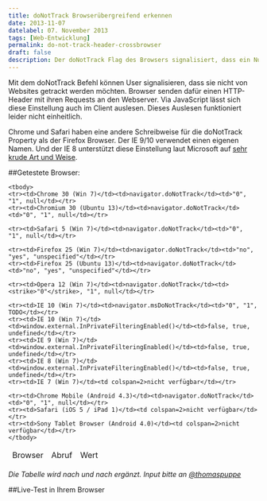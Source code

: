 ```yaml
---
title: doNotTrack Browserübergreifend erkennen
date: 2013-11-07
datelabel: 07. November 2013
tags: [Web-Entwicklung]
permalink: do-not-track-header-crossbrowser
draft: false
description: Der doNotTrack Flag des Browsers signalisiert, dass ein Nutzer nicht getrackt werden möchte. Diese Information lässt sich per JS auslesen &mdash; jedoch je nach browser unterschiedlch.
---
```


Mit dem doNotTrack Befehl können User signalisieren, dass sie nicht von Websites getrackt werden möchten. Browser senden dafür einen HTTP-Header mit ihren Requests an den Webserver. Via JavaScript lässt sich diese Einstellung auch im Client auslesen. Dieses Auslesen funktioniert leider nicht einheitlich.

Chrome und Safari haben eine andere Schreibweise für die doNotTrack Property als der Firefox Browser. Der IE 9/10 verwendet einen eigenen Namen. Und der IE 8 unterstützt diese Einstellung laut Microsoft auf <a href="http://ie.microsoft.com/TEStdrive/Browser/DoNotTrack/Default.html">sehr krude Art und Weise</a>.


##Getestete Browser:

<table>
	<thead>
	<tr><td>Browser</td><td>Abruf</td><td>Wert</td></tr>
	</thead>

	<tbody>
	<tr><td>Chrome 30 (Win 7)</td><td>navigator.doNotTrack</td><td>"0", "1", null</td></tr>
	<tr><td>Chromium 30 (Ubuntu 13)</td><td>navigator.doNotTrack</td><td>"0", "1", null</td></tr>

	<tr><td>Safari 5 (Win 7)</td><td>navigator.doNotTrack</td><td>"0", "1", null</td></tr>

	<tr><td>Firefox 25 (Win 7)</td><td>navigator.doNotTrack</td><td>"no", "yes", "unspecified"</td></tr>
	<tr><td>Firefox 25 (Ubuntu 13)</td><td>navigator.doNotTrack</td><td>"no", "yes", "unspecified"</td></tr>

	<tr><td>Opera 12 (Win 7)</td><td>navigator.doNotTrack</td><td><strike>"0"</strike>, "1", null</td></tr>

	<tr><td>IE 10 (Win 7)</td><td>navigator.msDoNotTrack</td><td>"0", "1", TODO</td></tr>
	<tr><td>IE 10 (Win 7)</td><td>window.external.InPrivateFilteringEnabled()</td><td>false, true, undefined</td></tr>
	<tr><td>IE 9 (Win 7)</td><td>window.external.InPrivateFilteringEnabled()</td><td>false, true, undefined</td></tr>
	<tr><td>IE 8 (Win 7)</td><td>window.external.InPrivateFilteringEnabled()</td><td>false, true, undefined</td></tr>
	<tr><td>IE 7 (Win 7)</td><td colspan=2>nicht verfügbar</td></tr>

	<tr><td>Chrome Mobile (Android 4.3)</td><td>navigator.doNotTrack</td><td>"0", "1", null</td></tr>
	<tr><td>Safari (iOS 5 / iPad 1)</td><td colspan=2>nicht verfügbar</td></tr>
	<tr><td>Sony Tablet Browser (Android 4.0)</td><td colspan=2>nicht verfügbar</td></tr>
	</tbody>
</table>

<em>Die Tabelle wird nach und nach ergänzt. Input bitte an <a href="https://twitter.com/thomaspuppe">@thomaspuppe</a></em>


##Live-Test in Ihrem Browser


<pre id="jsOutput"></pre>

<script>

var jsOutput = document.getElementById('jsOutput');

jsOutput.innerHTML+= "// Check in normal Browsers\n";
if (typeof navigator.doNotTrack !== 'undefined') {
	jsOutput.innerHTML+= "navigator.doNotTrack ist verfügbar.\n";
	jsOutput.innerHTML+= "navigator.doNotTrack = " + navigator.doNotTrack + " (" + typeof navigator.doNotTrack + ")\n";
} else {
	jsOutput.innerHTML+= "navigator.doNotTrack ist nicht verfügbar.\n";

}
jsOutput.innerHTML+= "\n";


jsOutput.innerHTML+= "// Check in IE 9/10\n";
if (typeof navigator.msDoNotTrack !== 'undefined') {
	jsOutput.innerHTML+= "navigator.msDoNotTrack ist verfügbar.\n";
	jsOutput.innerHTML+= "navigator.msDoNotTrack = " + navigator.msDoNotTrack + " (" + typeof navigator.msDoNotTrack + ")\n";
} else {
	jsOutput.innerHTML+= "navigator.msDoNotTrack ist nicht verfügbar.\n";

}
jsOutput.innerHTML+= "\n";


jsOutput.innerHTML+= "// Check in IE 8\n";
if (typeof window.external !== 'undefined' &&
    typeof window.external.InPrivateFilteringEnabled !== 'undefined') {
	jsOutput.innerHTML+= "window.external.InPrivateFilteringEnabled ist verfügbar.\n";
	jsOutput.innerHTML+= "window.external.InPrivateFilteringEnabled() = " + window.external.InPrivateFilteringEnabled() + " (" + typeof window.external.InPrivateFilteringEnabled() + ")\n";
} else {
	jsOutput.innerHTML+= "window.external.InPrivateFilteringEnabled ist nicht verfügbar.\n";

}
jsOutput.innerHTML+= "\n";

jsOutput.innerHTML+= "// User Agent\n";
jsOutput.innerHTML+= navigator.userAgent + "\n";

</script>
